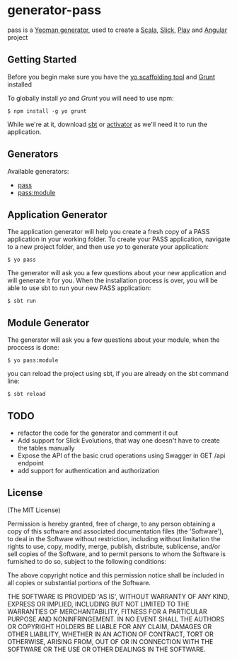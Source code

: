 # generator-pass

pass is a [Yeoman generator](http://yeoman.io/), used to create a [Scala](http://www.scala-lang.org/), [Slick](http://slick.lightbend.com/), [Play](https://www.playframework.com/) and [Angular](https://angularjs.org/) project

## Getting Started

Before you begin make sure you have the [yo scaffolding tool](http://yeoman.io/learning/index.html) and [Grunt](http://gruntjs.com/) installed

To globally install *yo* and *Grunt* you will need to use npm:

```
$ npm install -g yo grunt
```

While we're at it, download [sbt](http://www.scala-sbt.org/) or [activator](https://www.lightbend.com/activator/download) as we'll need it to run the application.

## Generators

Available generators:

* [pass](#application-generator)
* [pass:module](#module-generator)

## Application Generator

The application generator will help you create a fresh copy of a PASS application in your working folder. To create your PASS application, navigate to a new project folder, and then use *yo* to generate your application:

```
$ yo pass
```

The generator will ask you a few questions about your new application and will generate it for you. When the installation process is over, you will be able to use sbt to run your new PASS application:

```
$ sbt run
```

## Module Generator

The generator will ask you a few questions about your module, when the proccess is done:

```
$ yo pass:module
```

you can reload the project using sbt, if you are already on the sbt command line:

```
$ sbt reload
```

## TODO

* refactor the code for the generator and comment it out
* Add support for Slick Evolutions, that way one doesn't have to create the tables manually
* Expose the API of the basic crud operations using Swagger in GET /api endpoint
* add support for authentication and authorization


## License

(The MIT License)

Permission is hereby granted, free of charge, to any person obtaining
a copy of this software and associated documentation files (the
'Software'), to deal in the Software without restriction, including
without limitation the rights to use, copy, modify, merge, publish,
distribute, sublicense, and/or sell copies of the Software, and to
permit persons to whom the Software is furnished to do so, subject to
the following conditions:

The above copyright notice and this permission notice shall be
included in all copies or substantial portions of the Software.

THE SOFTWARE IS PROVIDED 'AS IS', WITHOUT WARRANTY OF ANY KIND,
EXPRESS OR IMPLIED, INCLUDING BUT NOT LIMITED TO THE WARRANTIES OF
MERCHANTABILITY, FITNESS FOR A PARTICULAR PURPOSE AND NONINFRINGEMENT.
IN NO EVENT SHALL THE AUTHORS OR COPYRIGHT HOLDERS BE LIABLE FOR ANY
CLAIM, DAMAGES OR OTHER LIABILITY, WHETHER IN AN ACTION OF CONTRACT,
TORT OR OTHERWISE, ARISING FROM, OUT OF OR IN CONNECTION WITH THE
SOFTWARE OR THE USE OR OTHER DEALINGS IN THE SOFTWARE.
